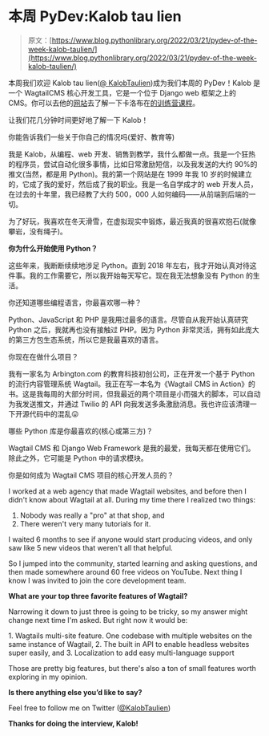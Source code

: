 # 本周 PyDev:Kalob tau lien

> 原文：[https://www.blog.pythonlibrary.org/2022/03/21/pydev-of-the-week-kalob-taulien/](https://www.blog.pythonlibrary.org/2022/03/21/pydev-of-the-week-kalob-taulien/)

本周我们欢迎 Kalob tau lien([@ KalobTaulien](https://twitter.com/KalobTaulien))成为我们本周的 PyDev！Kalob 是一个 WagtailCMS 核心开发工具，它是一个位于 Django web 框架之上的 CMS。你可以去他的[网站](https://kalob.io/)去了解一下卡洛布在[的训练营课程](https://kalob.io/teaching/)。

让我们花几分钟时间更好地了解一下 Kalob！

你能告诉我们一些关于你自己的情况吗(爱好、教育等)

我是 Kalob，从编程、web 开发、销售到教学，我什么都做一点。我是一个狂热的程序员，尝试自动化很多事情，比如日常激励短信，以及我发送的大约 90%的推文(当然，都是用 Python)。我的第一个网站是在 1999 年我 10 岁的时候建立的，它成了我的爱好，然后成了我的职业。我是一名自学成才的 web 开发人员，在过去的十年里，我已经教了大约 500，000 人如何编码——从前端到后端的一切。

为了好玩，我喜欢在冬天滑雪，在虚拟现实中锻炼，最近我真的很喜欢抱石(就像攀岩，没有绳子)。

**你为什么开始使用 Python？**

这些年来，我断断续续地涉足 Python。直到 2018 年左右，我才开始认真对待这件事。我的工作需要它，所以我开始每天写它。现在我无法想象没有 Python 的生活。

你还知道哪些编程语言，你最喜欢哪一种？

Python、JavaScript 和 PHP 是我用过最多的语言。尽管自从我开始认真研究 Python 之后，我就再也没有接触过 PHP。因为 Python 非常灵活，拥有如此庞大的第三方包生态系统，所以它是我最喜欢的语言。

你现在在做什么项目？

我有一家名为 Arbington.com 的教育科技初创公司，正在开发一个基于 Python 的流行内容管理系统 Wagtail。我正在写一本名为《Wagtail CMS in Action》的书。这是我每周的大部分时间，但我最近的两个项目是小而强大的脚本，可以自动为我发送推文，并通过 Twilio 的 API 向我发送多条激励消息。我也许应该清理一下开源代码中的混乱😛

哪些 Python 库是你最喜欢的(核心或第三方)？

Wagtail CMS 和 Django Web Framework 是我的最爱，我每天都在使用它们。除此之外，它可能是 Python 中的请求模块。

你是如何成为 Wagtail CMS 项目的核心开发人员的？

I worked at a web agency that made Wagtail websites, and before then I didn't know about Wagtail at all. During my time there I realized two things:

1) Nobody was really a "pro" at that shop, and
2) There weren't very many tutorials for it.

I waited 6 months to see if anyone would start producing videos, and only saw like 5 new videos that weren't all that helpful.

So I jumped into the community, started learning and asking questions, and then made somewhere around 60 free videos on YouTube. Next thing I know I was invited to join the core development team.

**What are your top three favorite features of Wagtail?**

Narrowing it down to just three is going to be tricky, so my answer might change next time I'm asked. But right now it would be:

1\. Wagtails multi-site feature. One codebase with multiple websites on the same instance of Wagtail,
2\. The built in API to enable headless websites super easily, and
3\. Localization to add easy multi-language support

Those are pretty big features, but there's also a ton of small features worth exploring in my opinion.

**Is there anything else you’d like to say?**

Feel free to follow me on Twitter ([@KalobTaulien](https://twitter.com/KalobTaulien))

**Thanks for doing the interview, Kalob!**